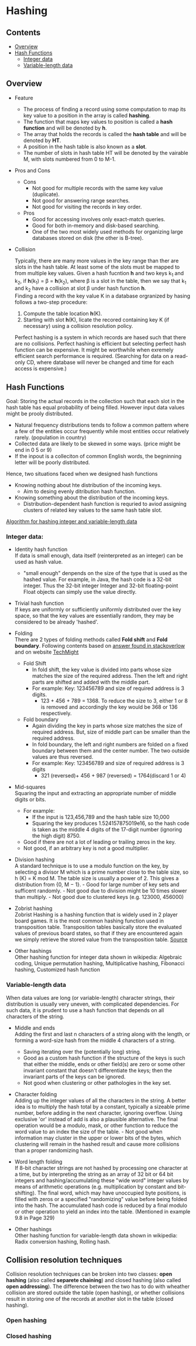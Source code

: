 # Hashing 
## Contents
  - [Overview](#overview)
  - [Hash Functions](#hash-functions)
    - [Integer data](#integer-data)
    - [Variable-length data](#variable-length-data)
## Overview
- Feature
  - The process of finding a record using some computation to map its key value to a position in the array is called **hashing**.
  - The function that maps key values to position is called a **hash function** and will be denoted by **h**.
  - The array that holds the records is called the **hash table** and will be denoted by **HT**.
  - A position in the hash table is also known as a **slot**.
  - The number of slots in hash table HT will be denoted by the vairable M, with slots numbered from 0 to M-1.

- Pros and Cons
  - Cons
    - Not good for multiple records with the same key value (duplicate).
    - Not good for answering range searches.
    - Not good for visiting the records in key order.
  - Pros
    - Good for accessing involves only exact-match queries.
    - Good for both in-memory and disk-based searching.
    - One of the two most widely used methods for organizing large databases stored on disk (the other is B-tree).
 
- Collision

  Typically, there are many more values in the key range than ther are slots in the hash table. At least some of the slots must be mapped to from multiple key values. Given a hash fucntion **h** and two keys k<sub>1</sub> and k<sub>2</sub>, if **h**(k<sub>1</sub>) = &beta; = **h**(k<sub>2</sub>), where &beta; is a slot in the table, then we say that k<sub>1</sub> and k<sub>2</sub> have a collision at slot &beta; under hash function **h**.  
  Finding a record with the key value K in a database orgranized by hasing follows a two-step procedure:
  1. Compute the table location **h**(K).
  2. Starting with slot **h**(K), licate the recored containing key K (if necessary) using a collision resolution policy.

  Perfect hashing is a system in which records are hased such that there are no collisions. Perfect hashing is efficient but selecting perfect hash function can be expensive. It might be worthwhile when exremely efficient search performance is required. (Searching for data on a read-only CD, where database will never be changed and time for each access is expensive.)

## Hash Functions 
  Goal: Storing the actual records in the collection such that each slot in the hash table has equal probability of being filled.
  However input data values might be prooly distributed.
  - Natural frequency distributions tends to follow a common pattern where a few of the entities occur frequently while most entities occur relatively rarely. (population in country)
  - Collected data are likely to be skewed in some ways. (price might be end in 0 5 or 9)
  - If the inpout is a colleciton of common English words, the begninning letter will be poorly distributed.
  
 Hence, two situations faced when we designed hash functions
 - Knowing nothing about hte distribution of the incoming keys. 
    - Aim to desing evenly ditribution hash function.
 - Knowing something about the distribution of the incoming keys. 
    - Distribution-dependent hash function is requried to aviod assigning clusters of related key values to the same hash table slot.
  
 [Algorithm for hashing integer and variable-length data](https://en.wikipedia.org/wiki/Hash_function "hash function in wikepedia")
 
  ### Integer data:
  - Identity hash function\
    If data is small enough, data itself (reinterpreted as an integer) can be used as hash value.
    - "small enough" denpends on the size of the type that is used as the hashed value. For example, in Java, the hash code is a 32-bit integer. Thus the 32-bit integer Integer and 32-bit floating-point Float objects can simply use the value directly.
    
  - Trivial hash function\
    If keys are uniformly or sufficiently uniformly distributed over the key space, so that the key values are essentially random, they may be considered to be already 'hashed'.
    
  - Folding \
    There are 2 types of folding methods called **Fold shift** and **Fold boundary**. Following contents based on [answer found in stackoverlow](https://stackoverflow.com/questions/36565101/what-is-folding-technique-in-hashing-and-how-to-implement-it) and on website [TechMight](http://techmightsolutions.blogspot.com/2012/07/hash-function-folding.html)
    - Fold Shift
      - In fold shift, the key value is divided into parts whose size matches the size of the required address. Then the left and right parts are shifted and added with the middle part.
      - For example: Key: 123456789 and size of required address is 3 digits.
        - 123 + 456 + 789 = 1368. To reduce the size to 3, either 1 or 8 is removed and accordingly the key would be 368 or 136 respectively.
    - Fold boundary
      - Again dividing the key in parts whose size matches the size of required address. But, size of middle part can be smaller than the required address.
      - In fold boundary, the left and right numbers are folded on a fixed boundary between them and the center number. The two outside values are thus reversed.
      - For example: Key: 123456789 and size of required address is 3 digits
        - 321 (reversed)+ 456 + 987 (reversed) = 1764(discard 1 or 4)
        
  - Mid-squares\
    Squaring the input and extracting an appropriate number of middle digits or bits. 
    - For example: 
      - If the input is 123,456,789 and the hash table size 10,000
      - Squaring the key produces 1.524157875019e16, so the hash code is taken as the middle 4 digits of the 17-digit number (ignoring the high digit) 8750.
    - Good if there are not a lot of leading or trailing zeros in the key. 
    - Not good, if an arbitrary key is not a good multiplier. 
   
   - Division hashing\
    A standard technique is to use a modulo function on the key, by selecting a divisor M which is a prime number close to the table size, so h (K) = K mod M. The table size is usually a power of 2. This gives a distribution from {0, M − 1}.
    - Good for large number of key sets and sufficent randomly.
    - Not good due to division might be 10 times slower than multiply.
    - Not good due to clustered keys (e.g. 123000, 456000)
   
   - Zobrist hashing\
     Zobrist Hashing is a hashing function that is widely used in 2 player board games. It is the most common hashing function used in transposition table. Transposition tables basically store the evaluated values of previous board states, so that if they are encountered again we simply retrieve the stored value from the transposition table. [Source](https://www.geeksforgeeks.org/minimax-algorithm-in-game-theory-set-5-zobrist-hashing/)
     
   - Other hashings\
    Other hashing function for integer data shown in wikipedia: Algebraic coding, Unique permutation hashing, Multiplicative hashing, Fibonacci hashing, Customized hash function 
    
### Variable-length data
  When data values are long (or variable-length) character strings, their distribution is usually very uneven, with complicated dependencies. For such data, it is prudent to use a hash function that depends on all characters of the string.
  - Middle and ends\
    Adding the first and last n characters of a string along with the length, or forming a word-size hash from the middle 4 characters of a string.
    - Saving iterating over the (potentially long) string.
    - Good as a custom hash function if the structure of the keys is such that either the middle, ends or other field(s) are zero or some other invariant constant that doesn't differentiate the keys; then the invariant parts of the keys can be ignored.  
    - Not good when clustering or other pathologies in the key set.
   
   - Character folding\
   Adding up the integer values of all the characters in the string. A better idea is to multiply the hash total by a constant, typically a sizeable prime number, before adding in the next character, ignoring overflow. Using exclusive 'or' instead of add is also a plausible alternative. The final operation would be a modulo, mask, or other function to reduce the word value to an index the size of the table.
    - Not good when information may cluster in the upper or lower bits of the bytes, which clustering will remain in the hashed result and cause more collisions than a proper randomizing hash.
    
   - Word length folding\
     If 8-bit character strings are not hashed by processing one character at a time, but by interpreting the string as an array of 32 bit or 64 bit integers and hashing/accumulating these "wide word" integer values by means of arithmetic operations (e.g. multiplication by constant and bit-shifting). The final word, which may have unoccupied byte positions, is filled with zeros or a specified "randomizing" value before being folded into the hash. The accumulated hash code is reduced by a final modulo or other operation to yield an index into the table. (Mentioned in example 9.8 in Page 329)
     
   - Other hashings\
     Other hashing function for variable-length data shown in wikipedia: Radix conversion hashing, Rolling hash.
    
## Collision resolution techniques 
  Collision resolution techniques can be broken into two classes: **open hashing** (also called **separete chaining**) and closed hashing (also called **open addressing**). The difference between the two has to do with wheather collision are stored outside the table (open hashing), or whether collisions result in storing one of the records at another slot in the table (closed hashing).
### Open hashing
### Closed hashing
     
